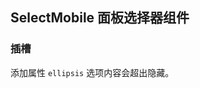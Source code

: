 <div class="demo-header">
<p class="overviewicon">
  <span class="wapi-ui-select-mobile"/>
</p>

## SelectMobile 面板选择器组件

<mobile-uxlink widget-name="SelectMobile"></mobile-uxlink>
</div>

### 插槽

添加属性 `ellipsis` 选项内容会超出隐藏。
<mobile-view link="select-mobile/ellipsis.vue"></mobile-view>

<br />

<mobile-attributes link="select-mobile"></mobile-attributes>
